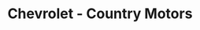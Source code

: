 ---
title: "Chevrolet - Country Motors"
url: /barranquilla/chevrolet-country-motors/
shop: coche
---